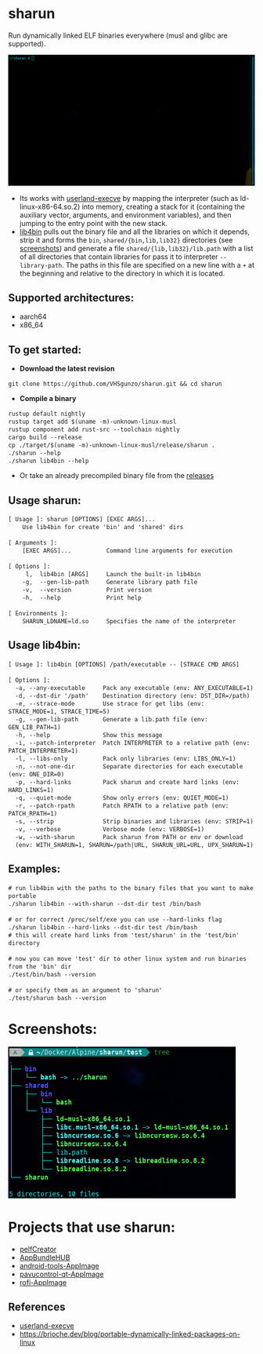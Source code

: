 # sharun
Run dynamically linked ELF binaries everywhere (musl and glibc are supported).

![sharun](img/sharun.gif)

* Its works with [userland-execve](https://github.com/io12/userland-execve-rust) by mapping the interpreter (such as ld-linux-x86-64.so.2) into memory, creating a stack for it (containing the auxiliary vector, arguments, and environment variables), and then jumping to the entry point with the new stack.
* [lib4bin](https://github.com/VHSgunzo/sharun/blob/main/lib4bin) pulls out the binary file and all the libraries on which it depends, strip it and forms the `bin`, `shared/{bin,lib,lib32}` directories (see [screenshots](https://github.com/VHSgunzo/sharun?tab=readme-ov-file#screenshots)) and generate a file `shared/{lib,lib32}/lib.path` with a list of all directories that contain libraries for pass it to interpreter `--library-path`. The paths in this file are specified on a new line with a `+` at the beginning and relative to the directory in which it is located.

## Supported architectures:
* aarch64
* x86_64

## To get started:
* **Download the latest revision**
```
git clone https://github.com/VHSgunzo/sharun.git && cd sharun
```

* **Compile a binary**
```
rustup default nightly
rustup target add $(uname -m)-unknown-linux-musl
rustup component add rust-src --toolchain nightly
cargo build --release
cp ./target/$(uname -m)-unknown-linux-musl/release/sharun .
./sharun --help
./sharun lib4bin --help
```
* Or take an already precompiled binary file from the [releases](https://github.com/VHSgunzo/sharun/releases)

## Usage sharun:
```
[ Usage ]: sharun [OPTIONS] [EXEC ARGS]...
    Use lib4bin for create 'bin' and 'shared' dirs

[ Arguments ]:
    [EXEC ARGS]...          Command line arguments for execution

[ Options ]:
     l,  lib4bin [ARGS]     Launch the built-in lib4bin
    -g,  --gen-lib-path     Generate library path file
    -v,  --version          Print version
    -h,  --help             Print help

[ Environments ]:
    SHARUN_LDNAME=ld.so     Specifies the name of the interpreter
```

## Usage lib4bin:
```
[ Usage ]: lib4bin [OPTIONS] /path/executable -- [STRACE CMD ARGS]

[ Options ]:
  -a, --any-executable     Pack any executable (env: ANY_EXECUTABLE=1)
  -d, --dst-dir '/path'    Destination directory (env: DST_DIR=/path)
  -e, --strace-mode        Use strace for get libs (env: STRACE_MODE=1, STRACE_TIME=5)
  -g, --gen-lib-path       Generate a lib.path file (env: GEN_LIB_PATH=1)
  -h, --help               Show this message
  -i, --patch-interpreter  Patch INTERPRETER to a relative path (env: PATCH_INTERPRETER=1)
  -l, --libs-only          Pack only libraries (env: LIBS_ONLY=1)
  -n, --not-one-dir        Separate directories for each executable (env: ONE_DIR=0)
  -p, --hard-links         Pack sharun and create hard links (env: HARD_LINKS=1)
  -q, --quiet-mode         Show only errors (env: QUIET_MODE=1)
  -r, --patch-rpath        Patch RPATH to a relative path (env: PATCH_RPATH=1)
  -s, --strip              Strip binaries and libraries (env: STRIP=1)
  -v, --verbose            Verbose mode (env: VERBOSE=1)
  -w, --with-sharun        Pack sharun from PATH or env or download 
  (env: WITH_SHARUN=1, SHARUN=/path|URL, SHARUN_URL=URL, UPX_SHARUN=1)
```

## Examples:
```
# run lib4bin with the paths to the binary files that you want to make portable
./sharun lib4bin --with-sharun --dst-dir test /bin/bash

# or for correct /proc/self/exe you can use --hard-links flag
./sharun lib4bin --hard-links --dst-dir test /bin/bash
# this will create hard links from 'test/sharun' in the 'test/bin' directory

# now you can move 'test' dir to other linux system and run binaries from the 'bin' dir
./test/bin/bash --version

# or specify them as an argument to 'sharun'
./test/sharun bash --version
```

# Screenshots:
![tree](img/tree.png)

# Projects that use sharun:
* [pelfCreator](https://github.com/xplshn/pelf/blob/pelf-ng/pelfCreator)
* [AppBundleHUB](https://github.com/xplshn/AppBundleHUB)
* [android-tools-AppImage](https://github.com/Samueru-sama/android-tools-AppImage)
* [pavucontrol-qt-AppImage](https://github.com/Samueru-sama/pavucontrol-qt-AppImage)
* [rofi-AppImage](https://github.com/Samueru-sama/rofi-AppImage)

## References
* [userland-execve](https://crates.io/crates/userland-execve)
* https://brioche.dev/blog/portable-dynamically-linked-packages-on-linux
